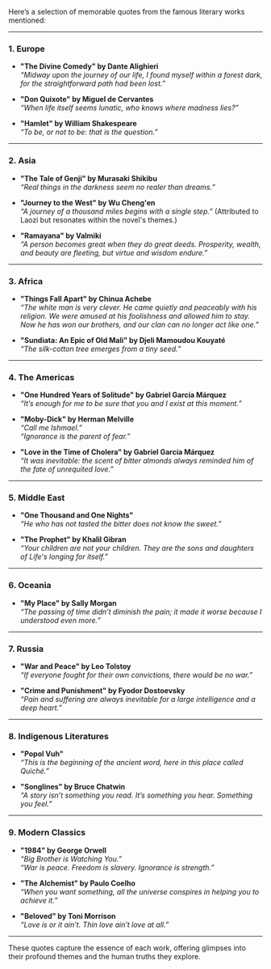 Here’s a selection of memorable quotes from the famous literary works mentioned:

---

### **1. Europe**
- **"The Divine Comedy" by Dante Alighieri**  
  *“Midway upon the journey of our life, I found myself within a forest dark, for the straightforward path had been lost.”*

- **"Don Quixote" by Miguel de Cervantes**  
  *“When life itself seems lunatic, who knows where madness lies?”*

- **"Hamlet" by William Shakespeare**  
  *“To be, or not to be: that is the question.”*

---

### **2. Asia**
- **"The Tale of Genji" by Murasaki Shikibu**  
  *“Real things in the darkness seem no realer than dreams.”*

- **"Journey to the West" by Wu Cheng'en**  
  *“A journey of a thousand miles begins with a single step.”* (Attributed to Laozi but resonates within the novel's themes.)

- **"Ramayana" by Valmiki**  
  *“A person becomes great when they do great deeds. Prosperity, wealth, and beauty are fleeting, but virtue and wisdom endure.”*

---

### **3. Africa**
- **"Things Fall Apart" by Chinua Achebe**  
  *“The white man is very clever. He came quietly and peaceably with his religion. We were amused at his foolishness and allowed him to stay. Now he has won our brothers, and our clan can no longer act like one.”*

- **"Sundiata: An Epic of Old Mali" by Djeli Mamoudou Kouyaté**  
  *“The silk-cotton tree emerges from a tiny seed.”*

---

### **4. The Americas**
- **"One Hundred Years of Solitude" by Gabriel García Márquez**  
  *“It’s enough for me to be sure that you and I exist at this moment.”*

- **"Moby-Dick" by Herman Melville**  
  *“Call me Ishmael.”*  
  *“Ignorance is the parent of fear.”*

- **"Love in the Time of Cholera" by Gabriel García Márquez**  
  *“It was inevitable: the scent of bitter almonds always reminded him of the fate of unrequited love.”*

---

### **5. Middle East**
- **"One Thousand and One Nights"**  
  *“He who has not tasted the bitter does not know the sweet.”*

- **"The Prophet" by Khalil Gibran**  
  *“Your children are not your children. They are the sons and daughters of Life's longing for itself.”*

---

### **6. Oceania**
- **"My Place" by Sally Morgan**  
  *“The passing of time didn’t diminish the pain; it made it worse because I understood even more.”*

---

### **7. Russia**
- **"War and Peace" by Leo Tolstoy**  
  *“If everyone fought for their own convictions, there would be no war.”*

- **"Crime and Punishment" by Fyodor Dostoevsky**  
  *“Pain and suffering are always inevitable for a large intelligence and a deep heart.”*

---

### **8. Indigenous Literatures**
- **"Popol Vuh"**  
  *“This is the beginning of the ancient word, here in this place called Quiché.”*

- **"Songlines" by Bruce Chatwin**  
  *“A story isn’t something you read. It’s something you hear. Something you feel.”*

---

### **9. Modern Classics**
- **"1984" by George Orwell**  
  *“Big Brother is Watching You.”*  
  *“War is peace. Freedom is slavery. Ignorance is strength.”*

- **"The Alchemist" by Paulo Coelho**  
  *“When you want something, all the universe conspires in helping you to achieve it.”*

- **"Beloved" by Toni Morrison**  
  *“Love is or it ain’t. Thin love ain’t love at all.”*

---

These quotes capture the essence of each work, offering glimpses into their profound themes and the human truths they explore.
